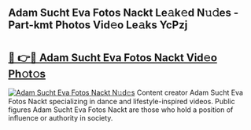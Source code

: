 ## Adam Sucht Eva Fotos Nackt Le𝚊k𝚎d N𝚞𝚍es - Part-kmt Photos Vid𝚎o Le𝚊ks YcPzj

# <h2><a href="http://fb4yya.evod.top/?m=Adam+Sucht+Eva+Fotos+Nackt">🔗 👉🔴 Adam Sucht Eva Fotos Nackt Vid𝚎o Ph𝚘t𝚘s</a></h2>

[![Adam Sucht Eva Fotos Nackt N𝚞d𝚎s](https://i.imgur.com/8V9OHl7.gif)](http://fb4yya.evod.top/?m=Adam+Sucht+Eva+Fotos+Nackt)
Content creator Adam Sucht Eva Fotos Nackt specializing in dance and lifestyle-inspired videos. Public figures Adam Sucht Eva Fotos Nackt are those who hold a position of influence or authority in society. 
